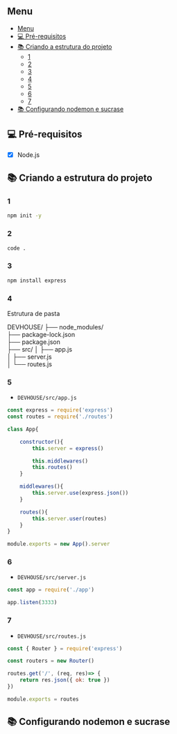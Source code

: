 ## Menu

- [Menu](#menu)
- [💻 Pré-requisitos](#-pré-requisitos)
- [📚 Criando a estrutura do projeto](#-criando-a-estrutura-do-projeto)
  - [1](#1)
  - [2](#2)
  - [3](#3)
  - [4](#4)
  - [5](#5)
  - [6](#6)
  - [7](#7)
- [📚 Configurando nodemon e sucrase](#-configurando-nodemon-e-sucrase)

## 💻 Pré-requisitos
- [x] Node.js

## 📚 Criando a estrutura do projeto
### 1
```bash
npm init -y
```

### 2
```bash
code .
```

### 3
```bash
npm install express
```

### 4
Estrutura de pasta

DEVHOUSE/
├── node_modules/       
├── package-lock.json       
├── package.json      
├── src/
│   ├── app.js      
│   ├── server.js      
│   └── routes.js      

### 5
- `DEVHOUSE/src/app.js`
```javascript
const express = require('express')
const routes = require('./routes')

class App{

    constructor(){
        this.server = express()

        this.middlewares()
        this.routes()
    }

    middlewares(){
        this.server.use(express.json())
    }

    routes(){
        this.server.user(routes)
    }
}

module.exports = new App().server
```

### 6
- `DEVHOUSE/src/server.js`
```javascript
const app = require('./app')

app.listen(3333)
```

### 7
- `DEVHOUSE/src/routes.js`
```javascript
const { Router } = require('express')

const routers = new Router()

routes.get('/', (req, res)=> {
    return res.json({ ok: true })
})

module.exports = routes
```

## 📚 Configurando nodemon e sucrase